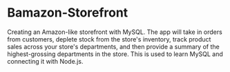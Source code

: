 # Bamazon-Storefront
Creating an Amazon-like storefront with MySQL. The app will take in orders from customers, deplete stock from the store's inventory, track product sales across your store's departments, and then provide a summary of the highest-grossing departments in the store. This is used to learn MySQL and connecting it with Node.js.
